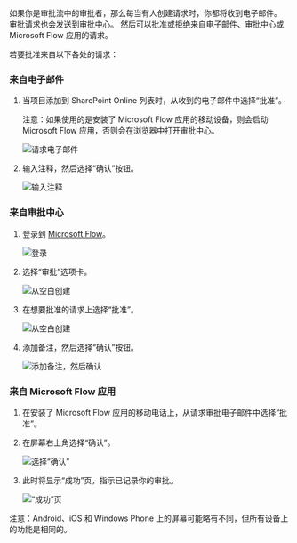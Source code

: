 如果你是审批流中的审批者，那么每当有人创建请求时，你都将收到电子邮件。 审批请求也会发送到审批中心。 然后可以批准或拒绝来自电子邮件、审批中心或 Microsoft Flow 应用的请求。

若要批准来自以下各处的请求：

### <a name="from-email"></a>来自电子邮件
1. 当项目添加到 SharePoint Online 列表时，从收到的电子邮件中选择“批准”。
   
     注意：如果使用的是安装了 Microsoft Flow 应用的移动设备，则会启动 Microsoft Flow 应用，否则会在浏览器中打开审批中心。
   
    ![请求电子邮件](includes/media/modern-approvals/email-approval-request.png)
2. 输入注释，然后选择“确认”按钮。
   
    ![输入注释](includes/media/modern-approvals/request-in-approval-center.png)

### <a name="from-the-approvals-center"></a>来自审批中心
1. 登录到 [Microsoft Flow](https://flow.microsoft.com)。
   
    ![登录](includes/media/modern-approvals/sign-in.png)
2. 选择“审批”选项卡。
   
    ![从空白创建](includes/media/modern-approvals/approvals-tab.png)
3. 在想要批准的请求上选择“批准”。
   
    ![从空白创建](includes/media/modern-approvals/approvals-cards.png)
4. 添加备注，然后选择“确认”按钮。
   
    ![添加备注，然后确认](includes/media/modern-approvals/approval-selection-card.png)

### <a name="from-the-microsoft-flow-app"></a>来自 Microsoft Flow 应用
1. 在安装了 Microsoft Flow 应用的移动电话上，从请求审批电子邮件中选择“批准”。
2. 在屏幕右上角选择“确认”。
   
    ![选择“确认”](includes/media/modern-approvals/mobile-approval.png)
3. 此时将显示“成功”页，指示已记录你的审批。
   
    ![“成功”页](includes/media/modern-approvals/mobile-approval-confirmation.png)

注意：Android、iOS 和 Windows Phone 上的屏幕可能略有不同，但所有设备上的功能是相同的。

